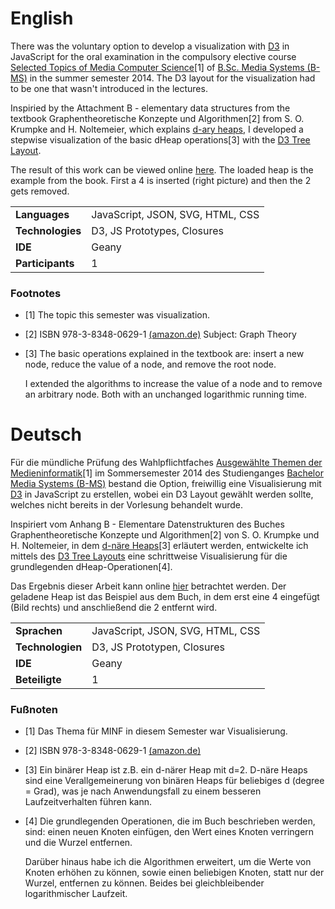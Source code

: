 # English

There was the voluntary option to develop a visualization with [D3](http://d3js.org/) in JavaScript for the oral examination in the compulsory elective course [Selected Topics of Media Computer Science](https://rcl.blackpinguin.de/haw/bms/14ss/MINF/)[1] of [B.Sc. Media Systems (B-MS)](https://rcl.blackpinguin.de/haw/bms/) in the summer semester 2014. The D3 layout for the visualization had to be one that wasn't introduced in the lectures.

Inspiried by the Attachment B - elementary data structures from the textbook Graphentheoretische Konzepte und Algorithmen[2] from S. O. Krumpke and H. Noltemeier, which explains [d-ary heaps](https://en.wikipedia.org/wiki/D-ary_heap), I developed a stepwise visualization of the basic dHeap operations[3] with the [D3 Tree Layout](https://github.com/mbostock/d3/wiki/Tree-Layout).

The result of this work can be viewed online [here](https://dheap.blackpinguin.de/). The loaded heap is the example from the book. First a 4 is inserted (right picture) and then the 2 gets removed.

|                  |                                  |
| ---------------- | -------------------------------- |
| __Languages__    | JavaScript, JSON, SVG, HTML, CSS |
| __Technologies__ | D3, JS Prototypes, Closures      |
| __IDE__          | Geany                            |
| __Participants__ | 1                                |

### Footnotes

- [1]	The topic this semester was visualization.
- [2]	ISBN 978-3-8348-0629-1
  [(amazon.de)](https://www.amazon.de/s/?field-keywords=ISBN+978-3-8348-0629-1)
Subject: Graph Theory
- [3]	The basic operations explained in the textbook are: insert a new node, reduce the value of a node, and remove the root node.
  
  I extended the algorithms to increase the value of a node and to remove an arbitrary node. Both with an unchanged logarithmic running time.

# Deutsch

Für die mündliche Prüfung des Wahlpflichtfaches [Ausgewählte Themen der Medieninformatik](https://rcl.blackpinguin.de/haw/bms/14ss/MINF/?lang=de)[1] im Sommersemester 2014 des Studienganges [Bachelor Media Systems (B-MS)](https://rcl.blackpinguin.de/haw/bms/?lang=de) bestand die Option, freiwillig eine Visualisierung mit [D3](http://d3js.org/) in JavaScript zu erstellen, wobei ein D3 Layout gewählt werden sollte, welches nicht bereits in der Vorlesung behandelt wurde.

Inspiriert vom Anhang B - Elementare Datenstrukturen des Buches Graphentheoretische Konzepte und Algorithmen[2] von S. O. Krumpke und H. Noltemeier, in dem [d-näre Heaps](https://en.wikipedia.org/wiki/D-ary_heap)[3] erläutert werden, entwickelte ich mittels des [D3 Tree Layouts](https://github.com/mbostock/d3/wiki/Tree-Layout) eine schrittweise Visualisierung für die grundlegenden dHeap-Operationen[4].

Das Ergebnis dieser Arbeit kann online [hier](https://dheap.blackpinguin.de/?lang=de) betrachtet werden. Der geladene Heap ist das Beispiel aus dem Buch, in dem erst eine 4 eingefügt (Bild rechts) und anschließend die 2 entfernt wird.

|                  |                                  |
| ---------------- | -------------------------------- |
| __Sprachen__     | JavaScript, JSON, SVG, HTML, CSS |
| __Technologien__ | D3, JS Prototypen, Closures      |
| __IDE__          | Geany                            |
| __Beteiligte__   | 1                                |

### Fußnoten

- [1]	Das Thema für MINF in diesem Semester war Visualisierung.
- [2]	ISBN 978-3-8348-0629-1
  [(amazon.de)](https://www.amazon.de/s/?field-keywords=ISBN+978-3-8348-0629-1)
- [3]	Ein binärer Heap ist z.B. ein d-närer Heap mit d=2. D-näre Heaps sind eine Verallgemeinerung von binären Heaps für beliebiges d (degree = Grad), was je nach Anwendungsfall zu einem besseren Laufzeitverhalten führen kann.
- [4]	Die grundlegenden Operationen, die im Buch beschrieben werden, sind: einen neuen Knoten einfügen, den Wert eines Knoten verringern und die Wurzel entfernen.
  
  Darüber hinaus habe ich die Algorithmen erweitert, um die Werte von Knoten erhöhen zu können, sowie einen beliebigen Knoten, statt nur der Wurzel, entfernen zu können. Beides bei gleichbleibender logarithmischer Laufzeit.
